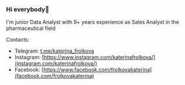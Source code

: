 ### Hi everybody👋
I'm junior Data Analyst with 9+ years experience as Sales Analyst in the pharmaceutical field

Contacts:
 * Telegram: [t.me/katerina_frolkova](https://t.me/katerina_frolkova)
 * Instagram: [https://www.instagram.com/katerinafrolkova/](instagram.com/katerinafrolkova/)
 * Facebook: [https://www.facebook.com/frolkovakaterina](facebook.com/frolkovakaterina)




